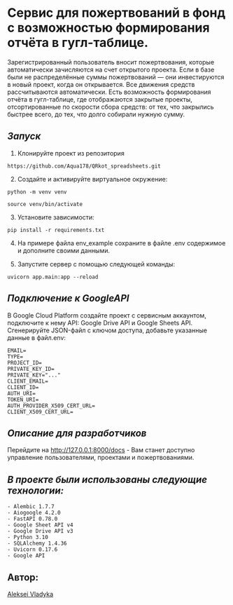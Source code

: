 # Сервис для пожертвований в фонд c возможностью формирования отчёта в гугл-таблице.
Зарегистрированный пользователь вносит пожертвования, которые автоматически зачисляются на счет открытого проекта. Если в базе были не распределённые суммы пожертвований — они инвестируются в новый проект, когда он открывается. Все движения средств рассчитываются автоматически. Есть возможность формирования отчёта в гугл-таблице, где отображаются закрытые проекты, отсортированные по скорости сбора средств: от тех, что закрылись быстрее всего, до тех, что долго собирали нужную сумму.

## *Запуск*

1. Клонируйте проект из репозитория
```
https://github.com/Aqua178/QRkot_spreadsheets.git
```
2. Создайте и активируйте виртуальное окружение:
```
python -m venv venv

source venv/bin/activate
```

3. Установите зависимости:
```
pip install -r requirements.txt 
```
4. На примере файла env_example сохраните
в файле .env содержимое и дополните своими данными.
 
5. Запустите сервер с помощью следующей команды:
```
uvicorn app.main:app --reload 
```

## *Подключение к GoogleAPI*

В Google Cloud Platform создайте проект с сервисным аккаунтом, подключите к нему API: Google Drive API и Google Sheets API.
Cгенерируйте JSON-файл с ключом доступа, добавьте указанные данные в файл.env:
```
EMAIL=
TYPE=
PROJECT_ID=
PRIVATE_KEY_ID=
PRIVATE_KEY="..."
CLIENT_EMAIL=
CLIENT_ID=
AUTH_URI=
TOKEN_URI=
AUTH_PROVIDER_X509_CERT_URL=
CLIENT_X509_CERT_URL=
```

##  *Описание для разработчиков*

Перейдите на  http://127.0.0.1:8000/docs - Вам станет доступно управление пользователями, проектами
и пожертвованиями.


## *В проекте были использованы следующие технологии:*

```
- Alembic 1.7.7
- Aiogoogle 4.2.0
- FastAPI 0.78.0
- Google Sheet API v4
- Google Drive API v3
- Python 3.10
- SQLAlchemy 1.4.36
- Uvicorn 0.17.6
- Google API
```


## Автор:
[Aleksei Vladyka](https://github.com/aqua178/)
